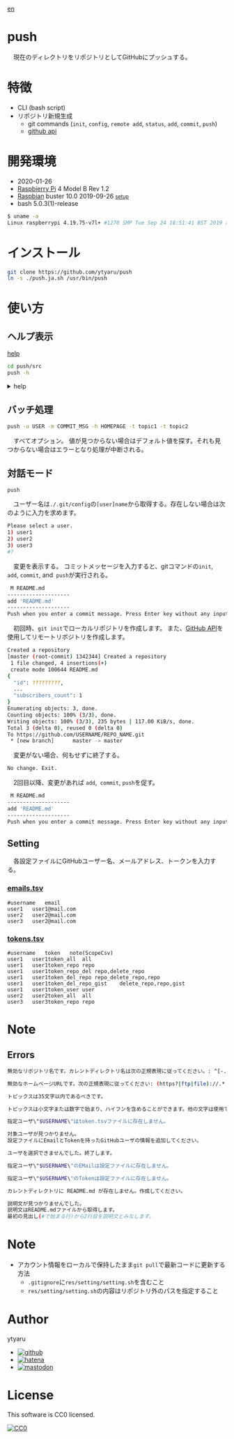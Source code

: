 [en](./README.md)

# push

　現在のディレクトリをリポジトリとしてGitHubにプッシュする。

# 特徴

* CLI (bash script)
* リポジトリ新規生成
    * git commands (`init`, `config`, `remote add`, `status`, `add`, `commit`, `push`)
    * [github api](https://developer.github.com/v3/repos/)

# 開発環境

* <time datetime="2020-01-26T12:18:40+0900">2020-01-26</time>
* [Raspbierry Pi](https://ja.wikipedia.org/wiki/Raspberry_Pi) 4 Model B Rev 1.2
* [Raspbian](https://ja.wikipedia.org/wiki/Raspbian) buster 10.0 2019-09-26 <small>[setup](http://ytyaru.hatenablog.com/entry/2019/12/25/222222)</small>
* bash 5.0.3(1)-release

```sh
$ uname -a
Linux raspberrypi 4.19.75-v7l+ #1270 SMP Tue Sep 24 18:51:41 BST 2019 armv7l GNU/Linux
```

# インストール

```sh
git clone https://github.com/ytyaru/push
ln -s ./push.ja.sh /usr/bin/push
```

# 使い方

## ヘルプ表示

[help](res/help.txt)

```sh
cd push/src
push -h
```

<details><summary>help</summary>
```sh
現在のディレクトリをリポジトリとしてGitHubにプッシュする。
使い方: push.ja.sh [任意引数...]
任意引数:
  -u ユーザ名
  -m コミットメッセージ
  -h ホームページURL
  -t トピックス
設定:
  手順:
    1. GitHubアカウント作成 https://github.com/
    2. AccessToken作成      https://github.com/settings/tokens
    3. 以下設定ファイル作成
  設定ファイルのパス設定: ./res/setting/setting.sh
    例:
      PATH_TSV_TOKENS=./tokens.tsv
      PATH_TSV_EMAILS=./emails.tsv
    本ソースコード: ./src/push/push.ja.sh
  tokens.tsv: ./res/setting/tokens.tsv
    行の書式: Username\tToken\tNote(ScopesCsv)
  emails.tsv: ./res/setting/emails.tsv
    行の書式: Username\tEMail
例:
  push.ja.sh
  push.ja.sh -u YourUsername
  push.ja.sh -u YourUsername -m CommitMessage -h HomePage -t topic1 -t topic2 -t topic3
```

　`-h`オプションはヘルプの表示にも使える。`-h`オプションはホームページ設定用だが、値が設定されていないと引数エラーが発生する。引数エラーが発生した場合、ヘルプを表示する。結果、ヘルプは`-h`で表示される。

</details>

## バッチ処理

```sh
push -u USER -m COMMIT_MSG -h HOMEPAGE -t topic1 -t topic2
```

　すべてオプション。 値が見つからない場合はデフォルト値を探す。それも見つからない場合はエラーとなり処理が中断される。

## 対話モード

```sh
push
```

　ユーザー名は`./.git/config`の`[user]name`から取得する。存在しない場合は次のように入力を求めます。

```sh
Please select a user.
1) user1
2) user2
3) user3
#? 
```

　変更を表示する。 コミットメッセージを入力すると、gitコマンドの`init`,` add`, `commit`, and` push`が実行される。

```sh
 M README.md
--------------------
add 'README.md'
--------------------
Push when you enter a commit message. Press Enter key without any input to end.

```

　初回時、`git init`でローカルリポジトリを作成します。 また、[GitHub API](https://developer.github.com/v3/repos/#create)を使用してリモートリポジトリを作成します。

```sh
Created a repository
[master (root-commit) 1342344] Created a repository
 1 file changed, 4 insertions(+)
 create mode 100644 README.md
{
  "id": ?????????,
  ...
  "subscribers_count": 1
}
Enumerating objects: 3, done.
Counting objects: 100% (3/3), done.
Writing objects: 100% (3/3), 235 bytes | 117.00 KiB/s, done.
Total 3 (delta 0), reused 0 (delta 0)
To https://github.com/USERNAME/REPO_NAME.git
 * [new branch]      master -> master
```

　変更がない場合、何もせずに終了する。

```sh
No change. Exit.
```

　2回目以降、変更があれば `add`,` commit`, `push`を促す。

```sh
 M README.md
--------------------
add 'README.md'
--------------------
Push when you enter a commit message. Press Enter key without any input to end.

```

## Setting

　各設定ファイルにGitHubユーザー名、メールアドレス、トークンを入力する。

### [emails.tsv](res/emails.tsv)

```tsv
#username	email
user1	user1@mail.com
user2	user2@mail.com
user3	user2@mail.com
```

### [tokens.tsv](res/tokens.tsv)

```tsv
#username	token	note(ScopeCsv)
user1	user1token_all	all
user1	user1token_repo	repo
user1	user1token_repo_del	repo,delete_repo
user1	user1token_del_repo	repo_delete_repo,repo
user1	user1token_del_repo_gist	delete_repo,repo,gist
user1	user1token_user	user
user2	user2token_all	all
user3	user3token_repo	repo
```

# Note

## Errors

```sh
無効なリポジトリ名です。カレントディレクトリ名は次の正規表現に従ってください。: ^[-._ A-Za-z0-9]+$
```
```sh
無効なホームページURLです。次の正規表現に従ってください: (https?|ftp|file)://.*
```
```sh
トピックスは35文字以内であるべきです。
```
```sh
トピックスは小文字または数字で始まり、ハイフンを含めることができます。他の文字は使用できません。
```
```sh
指定ユーザ\"$USERNAME\"はtoken.tsvファイルに存在しません。
```
```sh
対象ユーザが見つかりません。
設定ファイルにEmailとTokenを持ったGitHubユーザの情報を追加してください。
```
```sh
ユーザを選択できませんでした。終了します。
```
```sh
指定ユーザ\"$USERNAME\"のEMailは設定ファイルに存在しません。
```
```sh
指定ユーザ\"$USERNAME\"のTokenは設定ファイルに存在しません。
```
```sh
カレントディレクトリに README.md が存在しません。作成してください。
```
```sh
説明文が見つかりませんでした。
説明文はREADME.mdファイルから取得します。
最初の見出し(#で始まる行)から2行目を説明文とみなします。
```

# Note

* アカウント情報をローカルで保持したまま`git pull`で最新コードに更新する方法
    * `.gitignore`に`res/setting/setting.sh`を含むこと
    * `res/setting/setting.sh`の内容はリポジトリ外のパスを指定すること

# Author

ytyaru

* [![github](http://www.google.com/s2/favicons?domain=github.com)](https://github.com/ytyaru "github")
* [![hatena](http://www.google.com/s2/favicons?domain=www.hatena.ne.jp)](http://ytyaru.hatenablog.com/ytyaru "hatena")
* [![mastodon](http://www.google.com/s2/favicons?domain=mstdn.jp)](https://mstdn.jp/web/accounts/233143 "mastdon")

# License

This software is CC0 licensed.

[![CC0](http://i.creativecommons.org/p/zero/1.0/88x31.png "CC0")](http://creativecommons.org/publicdomain/zero/1.0/deed.en)

